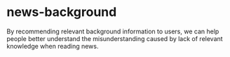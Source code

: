 # news-background
By recommending relevant background information to users, we can help people better understand the misunderstanding caused by lack of relevant knowledge when reading news.
